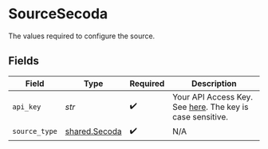 # SourceSecoda

The values required to configure the source.


## Fields

| Field                                                                                                                    | Type                                                                                                                     | Required                                                                                                                 | Description                                                                                                              |
| ------------------------------------------------------------------------------------------------------------------------ | ------------------------------------------------------------------------------------------------------------------------ | ------------------------------------------------------------------------------------------------------------------------ | ------------------------------------------------------------------------------------------------------------------------ |
| `api_key`                                                                                                                | *str*                                                                                                                    | :heavy_check_mark:                                                                                                       | Your API Access Key. See <a href="https://docs.secoda.co/secoda-api/authentication">here</a>. The key is case sensitive. |
| `source_type`                                                                                                            | [shared.Secoda](../../models/shared/secoda.md)                                                                           | :heavy_check_mark:                                                                                                       | N/A                                                                                                                      |